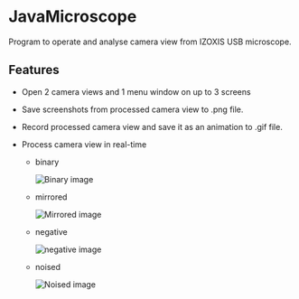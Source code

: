 # JavaMicroscope

Program to operate and analyse camera view from IZOXIS USB microscope.

## Features

  *  Open 2 camera views and 1 menu window on up to 3 screens
  *  Save screenshots from processed camera view to .png file.
  *  Record processed camera view and save it as an animation to .gif file.
  *  Process camera view in real-time
     
     *  binary
   
        ![Binary image][binary]
   
     *  mirrored
   
        ![Mirrored image][mirror]

     *  negative
   
        ![negative image][negative]
   
     *  noised
   
        ![Noised image][noise]


      
[binary]: https://github.com/PiotrZycki/JavaMicroscope/assets/96142056/f70c332f-9847-4a0a-8125-4d0aced28a7c
[mirror]: https://github.com/PiotrZycki/JavaMicroscope/assets/96142056/9fd45751-9e3e-4f0c-a1fd-4a578bee2fc6
[negative]: https://github.com/PiotrZycki/JavaMicroscope/assets/96142056/189dd6bd-a7b2-4572-ab6d-0018150fb19c

[negative1]: https://github.com/PiotrZycki/JavaMicroscope/assets/96142056/1758eb77-dc74-42df-8787-e87c7cb2dce5
[binary1]: https://github.com/PiotrZycki/JavaMicroscope/assets/96142056/8ae177f9-5b98-4632-8df6-d6c9449c754b
[mirror1]: https://github.com/PiotrZycki/JavaMicroscope/assets/96142056/909a6744-a17c-46f6-a1f7-1ce5c9ff5567
[noise]: https://github.com/PiotrZycki/JavaMicroscope/assets/96142056/25e07361-f764-439b-9750-9c52949d28c2
